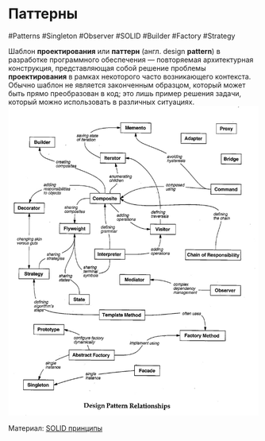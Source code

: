 # Паттерны
#Patterns #Singleton #Observer #SOLID #Builder #Factory #Strategy

Шаблон **проектирования** или **паттерн** (англ. design **pattern**) в разработке программного обеспечения — повторяемая архитектурная конструкция, представляющая собой решение проблемы **проектирования** в рамках некоторого часто возникающего контекста. Обычно шаблон не является законченным образцом, который может быть прямо преобразован в код; это лишь пример решения задачи, который можно использовать в различных ситуациях.
![](_png/9e0c9647da37efe54b0d2c7296b8f6d0.jpg)


Материал:
[SOLID принципы](../../Development/SOLID%20принципы.md)